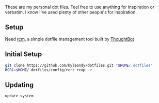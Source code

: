 These are my personal dot files.
Feel free to use anything for inspiration or verbatim.
I know I've used plenty of other people's for inspiration.

## Setup

Need [rcm](https://github.com/thoughtbot/rcm), a simple dotfile management tool built by [ThoughtBot](https://github.com/thoughtbot)

## Initial Setup

```bash
git clone https://github.com/kyleondy/dotfiles.git "$HOME/.dotfiles"
RCRC=$HOME/.dotfiles/config/rcrc rcup -v
```

## Updating

```bash
update-system
```
